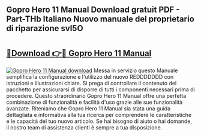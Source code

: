 ## Gopro Hero 11 Manual Download gratuit PDF - Part-THb Italiano Nuovo manuale del proprietario di riparazione svl5O

# <h2><a href="http://dfejlfd.blite.top/?on=Gopro+Hero+11+Manual">🔗Download 👉🔴 Gopro Hero 11 Manual</a></h2>

[![Gopro Hero 11 Manual download](https://i.imgur.com/lujVjoI.png)](http://dfejlfd.blite.top/?on=Gopro+Hero+11+Manual)
Messa in servizio questo Manuale semplifica la configurazione e l'utilizzo del nuovo REDDDDDDD con istruzioni e illustrazioni chiare. Si prega di controllare il contenuto del pacchetto per assicurarsi di disporre di tutti i componenti necessari prima di procedere. Questo straordinario Gopro Hero 11 Manual offre una perfetta combinazione di funzionalità e facilità d'uso grazie alle sue funzionalità avanzate. Riteniamo che Gopro Hero 11 Manual sia stata una guida dettagliata e informativa alla tua ricerca per comprendere le caratteristiche e le capacità del tuo nuovo articolo. Se hai bisogno di aiuto o hai domande, il nostro team di assistenza clienti è sempre a tua disposizione.
